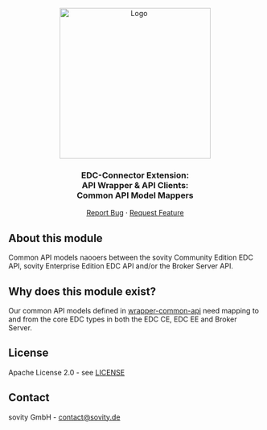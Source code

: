 <!-- PROJECT LOGO -->
<br />
<div align="center">
  <a href="https://github.com/sovity/edc-extensions">
    <img src="https://raw.githubusercontent.com/sovity/edc-ui/main/src/assets/images/sovity_logo.svg" alt="Logo" width="300">
  </a>

<h3 align="center">EDC-Connector Extension:<br />API Wrapper &amp; API Clients:<br />Common API Model Mappers</h3>

  <p align="center">
    <a href="https://github.com/sovity/edc-extensions/issues/new?template=bug_report.md">Report Bug</a>
    ·
    <a href="https://github.com/sovity/edc-extensions/issues/new?template=feature_request.md">Request Feature</a>
  </p>
</div>

## About this module

Common API models naooers between the sovity Community Edition EDC API, sovity Enterprise Edition EDC API and/or the
Broker
Server API.

## Why does this module exist?

Our common API models defined in [wrapper-common-api](../wrapper-common-api) need mapping to and from the core EDC
types in both the EDC CE, EDC EE and Broker Server.

## License

Apache License 2.0 - see [LICENSE](../../../LICENSE)

## Contact

sovity GmbH - contact@sovity.de
